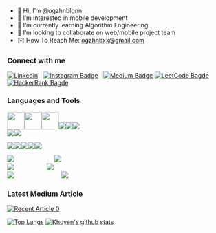 - 👋 Hi, I’m @ogzhnblgnn
- 👀 I’m interested in mobile development 
- 🌱 I’m currently learning Algorithm Engineering
- 💞️ I’m looking to collaborate on web/mobile project team 
- ✉️ How To Reach Me: ogzhnbxx@gmail.com

<h3 align="left">Connect with me</h3>



[![Linkedin](https://img.shields.io/badge/LinkedIn-0077B5?style=for-the-badge&logo=linkedin&logoColor=white)](https://www.linkedin.com/in/ogzhnblgnn/)
&nbsp;
[![Instagram Badge](https://img.shields.io/badge/Instagram-E4405F?style=for-the-badge&logo=instagram&logoColor=white)](https://www.instagram.com/ogzhnblgnn/) 
&nbsp;
[![Medium Badge](https://img.shields.io/badge/Medium-12100E?style=for-the-badge&logo=medium&logoColor=white)](https://oguzhanbilgin.medium.com) 
[![LeetCode Bagde](https://img.shields.io/badge/-LeetCode-FFA116?style=for-the-badge&logo=LeetCode&logoColor=black)](https://leetcode.com/ogzhnbxx/)
[![HackerRank Bagde](https://img.shields.io/badge/-Hackerrank-2EC866?style=for-the-badge&logo=HackerRank&logoColor=white)](https://www.hackerrank.com/ogzhnbxx)

<h3 align="left">Languages and Tools</h3>
<pre><img src="https://cdn-icons-png.flaticon.com/512/5968/5968292.png" width="40" height="40"/><img src="https://img.shields.io/badge/React_Native-20232A?style=for-the-badge&logo=react&logoColor=61DAFB"  width="40" height="40"/><img src="https://assets-global.website-files.com/5d9bc5d562ffc2869b470941/5e1f8bd1dc3c511ea5a28a56_icon-rect-tech.png" width="40" height="40"/><img src="https://img.shields.io/badge/Redux-593D88?style=for-the-badge&logo=redux&logoColor=white" /><img src="https://img.shields.io/badge/CSS3-1572B6?style=for-the-badge&logo=css3&logoColor=white" /><img src="https://img.shields.io/badge/HTML5-E34F26?style=for-the-badge&logo=html5&logoColor=white" />
<img src="https://img.shields.io/badge/Bootstrap-563D7C?style=for-the-badge&logo=bootstrap&logoColor=white"/><img src="https://img.shields.io/badge/GIT-E44C30?style=for-the-badge&logo=git&logoColor=white" />
</pre>

 
<pre><img src="https://img.shields.io/badge/Visual_Studio_Code-0078D4?style=for-the-badge&logo=visual%20studio%20code&logoColor=white" /><img src="https://img.shields.io/badge/Visual_Studio-5C2D91?style=for-the-badge&logo=visual%20studio&logoColor=white" /><img src="https://img.shields.io/badge/Xcode-007ACC?style=for-the-badge&logo=Xcode&logoColor=white" /><img src="https://img.shields.io/badge/Adobe%20XD-470137?style=for-the-badge&logo=Adobe%20XD&logoColor=#FF61F6"/><img src="https://img.shields.io/badge/figma-%23F24E1E.svg?style=for-the-badge&logo=figma&logoColor=white" />
</pre>
<pre>
<img src="https://img.shields.io/badge/mac%20os-000000?style=for-the-badge&logo=macos&logoColor=F0F0F0" />           <img src="https://img.shields.io/badge/Apple-MacBook_Pro-999999?style=for-the-badge&logo=apple&logoColor=white" />
<img src="https://img.shields.io/badge/Windows-0078D6?style=for-the-badge&logo=windows&logoColor=white" />         <img src="https://img.shields.io/badge/Apple-MacBook_Air-999999?style=for-the-badge&logo=apple&logoColor=white" />
<img src="https://img.shields.io/badge/Kali-268BEE?style=for-the-badge&logo=kalilinux&logoColor=white" />             <img src="https://img.shields.io/badge/Windows-Monster_ABRA-0078D6?style=for-the-badge&logo=windows&logoColor=white" />
</pre>


<h3 align="left">Latest Medium Article</h3>

  <a target="_blank" href="https://github-readme-medium-recent-article.vercel.app/medium/@oguzhanbilgin/0"><img src="https://github-readme-medium-recent-article.vercel.app/medium/@oguzhanbilgin/0" alt="Recent Article 0"> 
 
 

[![Top Langs](https://github-readme-stats.vercel.app/api/top-langs/?username=ogzhnblgnn)](https://github.com/ogzhnblgnn/github-readme-stats)
[![Khuyen's github stats](https://github-readme-stats.vercel.app/api?username=ogzhnblgnn&count_private=true&show_icons=true&theme=radical&hide_rank=false)](https://github.com/oguzhnblgnn/github-readme-stats)



<!---
ogzhnbxx/ogzhnbxx is a ✨ special ✨ repository because its `README.md` (this file) appears on your GitHub profile.
You can click the Preview link to take a look at your changes.
--->
